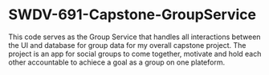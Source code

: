 # SWDV-691-Capstone-GroupService

This code serves as the Group Service that handles all interactions between the UI and database for group data for my overall capstone project.
The project is an app for social groups to come together, motivate and hold each other accountable to achiece a goal as a group on one plateform.  
